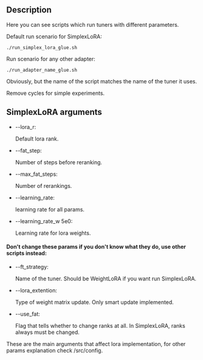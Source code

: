 ## Description
Here you can see scripts which run tuners with different parameters.

Default run scenario for SimplexLoRA:
```
./run_simplex_lora_glue.sh
```

Run scenario for any other adapter:
```
./run_adapter_name_glue.sh
```

Obviously, but the name of the script matches the name of the tuner it uses.

Remove cycles for simple experiments.

## SimplexLoRA arguments

* --lora_r:

    Default lora rank.

* --fat_step:

    Number of steps before reranking.

* --max_fat_steps:
    
    Number of rerankings.

* --learning_rate:

    learning rate for all params.

* --learning_rate_w 5e0:
    
    Learning rate for lora weights.

#### Don't change these params if you don't know what they do, use other scripts instead:

* --ft_strategy:

    Name of the tuner. Should be WeightLoRA if you want run SimplexLoRA.

* --lora_extention:

    Type of weight matrix update. Only smart update implemented.

* --use_fat:

    Flag that tells whether to change ranks at all. In SimplexLoRA, ranks always must be changed.

These are the main arguments that affect lora implementation, for other params explanation check /src/config.
